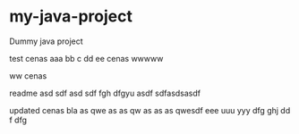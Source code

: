# my-java-project
Dummy java project

test cenas aaa bb c dd ee cenas wwwww

ww cenas

readme asd sdf asd sdf fgh dfgyu  asdf sdfasdsasdf

updated cenas bla as qwe as as qw as as as qwesdf eee uuu yyy dfg ghj dd f dfg
